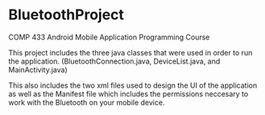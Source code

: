 # BluetoothProject

COMP 433 Android Mobile Application Programming Course

This project includes the three java classes that were used in order to run the application. (BluetoothConnection.java, DeviceList.java, and MainActivity.java)

This also includes the two xml files used to design the UI of the application as well as the Manifest file which includes the permissions neccesary to work with the Bluetooth on your mobile device.
